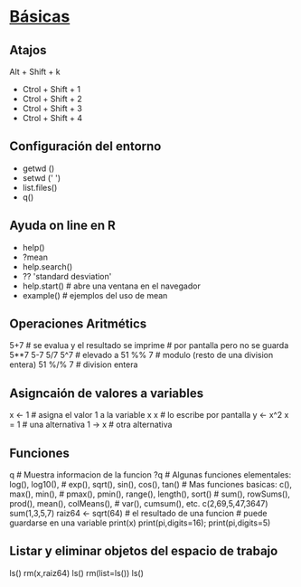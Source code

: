 # [Básicas](http://www.davidam.com/software/R/primitivasR.html)
## Atajos
Alt + Shift + k
  * Ctrol + Shift + 1
  * Ctrol + Shift + 2
  * Ctrol + Shift + 3
  * Ctrol + Shift + 4

## Configuración del entorno

* getwd ()
* setwd ('  ')
* list.files()
* q()

## Ayuda on line en R

* help()
* ?mean
* help.search()
* ?? 'standard desviation'
* help.start()              # abre una ventana en el navegador
* example()                 # ejemplos del uso de mean

## Operaciones Aritmétics

5+7                          # se evalua y el resultado se imprime 
			                          # por pantalla pero no se guarda 
5**7 
5-7 
5/7 
5^7                          # elevado a
51 %% 7                      # modulo (resto de una division entera)
51 %/% 7                     # division entera

## Asigncaión de valores a variables

x <- 1                       # asigna el valor 1 a la variable x
x                            # lo escribe por pantalla
y <- x^2
x = 1                        # una alternativa
1 -> x                       # otra alternativa

## Funciones

q                            # Muestra informacion de la funcion
?q
                             # Algunas funciones elementales: log(), log10(),
                             # exp(), sqrt(), sin(), cos(), tan()
                             # Mas funciones basicas: c(), max(), min(),
                             # pmax(), pmin(), range(), length(), sort()
                             # sum(), rowSums(), prod(), mean(), colMeans(),
                             # var(), cumsum(), etc.
c(2,69,5,47,3647)
sum(1,3,5,7)
raiz64 <- sqrt(64)           # el resultado de una funcion
					                        # puede guardarse en una variable
print(x)
print(pi,digits=16); print(pi,digits=5)

## Listar y eliminar objetos del espacio de trabajo

ls() 
rm(x,raiz64) 
ls() 
rm(list=ls()) 
ls() 


